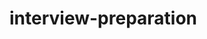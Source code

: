 # interview-preparation

<!--
# React JS Project Setup Link -
https://www.notion.so/Setup-React-JS-project-1de2e042860580558ac9dba5a0594396

# React JS Knowledge Link -
https://www.notion.so/React-JS-Knowledge-1de2e04286058079b72ae9fb7f32e8a5
 -->
